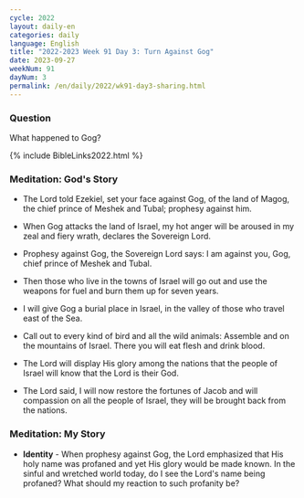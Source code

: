 ```yaml
---
cycle: 2022
layout: daily-en
categories: daily
language: English
title: "2022-2023 Week 91 Day 3: Turn Against Gog"
date: 2023-09-27
weekNum: 91
dayNum: 3
permalink: /en/daily/2022/wk91-day3-sharing.html
---
```


### Question     
What happened to Gog? 

{% include BibleLinks2022.html %}

### Meditation: God's Story   
+ The Lord told Ezekiel, set your face against Gog, of the land of Magog, the chief prince of Meshek and Tubal; prophesy against him. 

+ When Gog attacks the land of Israel, my hot anger will be aroused in my zeal and fiery wrath, declares the Sovereign Lord. 

+ Prophesy against Gog, the Sovereign Lord says: I am against you, Gog, chief prince of Meshek and Tubal. 

+ Then those who live in the towns of Israel will go out and use the weapons for fuel and burn them up for seven years. 

+ I will give Gog a burial place in Israel, in the valley of those who travel east of the Sea. 

+ Call out to every kind of bird and all the wild animals: Assemble and on the mountains of Israel. There you will eat flesh and drink blood. 

+ The Lord will display His glory among the nations that the people of Israel will know that the Lord is their God. 

+ The Lord said, I will now restore the fortunes of Jacob and will compassion on all the people of Israel, they will be brought back from the nations. 

### Meditation: My Story   
+ **Identity** - When prophesy against Gog, the Lord emphasized that His holy name was profaned and yet His glory would be made known. In the sinful and wretched world today, do I see the Lord's name being profaned? What should my reaction to such profanity be? 
